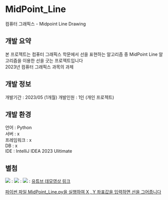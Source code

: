 # MidPoint_Line
컴퓨터 그래픽스 - Midpoint Line Drawing 

## 개발 요약
<p>
  본 프로젝트는 컴퓨터 그래픽스 학문에서 선을 표현하는 알고리즘 중 MidPoint Line 알고리즘을 이용한 선을 긋는 프로젝트입니다 <br>
  2023년 컴퓨터 그래픽스 과목의 과제<br>
</p>

## 개발 정보
<p>
  개발기간 : 2023/05 (1개월)
  개발인원 : 1인 (개인 프로젝트)
</p>

## 개발 환경
<p>
  언어 : Python <br>
  서버 : x <br>
  프레임워크 : x <br>
  DB : x <br>
  IDE : IntelliJ IDEA 2023 Ulitimate <br>
</p>

## 별첨
<img src="https://img.shields.io/badge/GitHub-181717?style=flat-square&logo=GitHub&logoColor=white"/> : 
<img src="https://img.shields.io/badge/Google Cloud-4285F4?style=flat-square&logo=Google Cloud&logoColor=white"/> : 
<img src = "https://img.shields.io/badge/Youtube-ff0000?style=flat-square&logo=youtube&link=https://www.youtube.com/c/kyleschool"/> : <a href = "https://youtu.be/xIz7WrN8Coc"> 유튜브 데모영상 링크 
<p>
  파이썬 파일 MidPoint_Line.py을 실행하여 X , Y 좌표값을 입력하면 선을 그어줍니다
</p>
